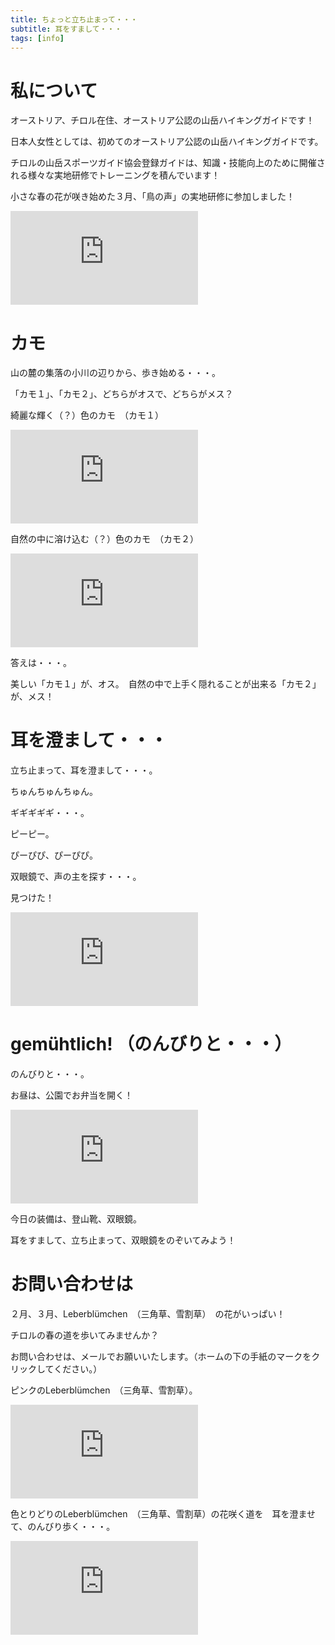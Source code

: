 ```yaml
---
title: ちょっと立ち止まって・・・
subtitle: 耳をすまして・・・
tags: [info]
---
```


# 私について

オーストリア、チロル在住、オーストリア公認の山岳ハイキングガイドです！

日本人女性としては、初めてのオーストリア公認の山岳ハイキングガイドです。

チロルの山岳スポーツガイド協会登録ガイドは、知識・技能向上のために開催される様々な実地研修でトレーニングを積んでいます！

小さな春の花が咲き始めた３月、「鳥の声」の実地研修に参加しました！

![20240310Gennseblumen](https://piwigo.schickl.de/i.php?/upload/2024/03/13/20240313071721-f3fbb8ff-me.jpg)

# カモ

山の麓の集落の小川の辺りから、歩き始める・・・。

「カモ１」、「カモ２」、どちらがオスで、どちらがメス？

綺麗な輝く（？）色のカモ　（カモ１）

![20240310kamoosu](https://piwigo.schickl.de/i.php?/upload/2024/03/13/20240313071410-4ac05f48-me.jpg)

自然の中に溶け込む（？）色のカモ　（カモ２）

![20240310kamomesu](https://piwigo.schickl.de/i.php?/upload/2024/03/13/20240313071557-6756ff50-me.jpg)

答えは・・・。

美しい「カモ１」が、オス。　自然の中で上手く隠れることが出来る「カモ２」が、メス！

# 耳を澄まして・・・

立ち止まって、耳を澄まして・・・。

ちゅんちゅんちゅん。

ギギギギギ・・・。

ピーピー。

ぴーぴぴ、ぴーぴぴ。

双眼鏡で、声の主を探す・・・。

見つけた！

![20240310rotkehlen](https://piwigo.schickl.de/i.php?/upload/2024/03/13/20240313072238-f3d2000c-me.jpg)

# gemühtlich! （のんびりと・・・）

のんびりと・・・。

お昼は、公園でお弁当を開く！

![20240310blumen](https://piwigo.schickl.de/i.php?/upload/2024/03/13/20240313071833-4a0dba43-me.jpg)

今日の装備は、登山靴、双眼鏡。

耳をすまして、立ち止まって、双眼鏡をのぞいてみよう！

# お問い合わせは

２月、３月、Leberblümchen　（三角草、雪割草）　の花がいっぱい！

チロルの春の道を歩いてみませんか？

お問い合わせは、メールでお願いいたします。（ホームの下の手紙のマークをクリックしてください。）

ピンクのLeberblümchen　（三角草、雪割草）。

![20240310leberbluemchenpink](https://piwigo.schickl.de/i.php?/upload/2024/03/13/20240313072022-139d02a7-me.jpg)

色とりどりのLeberblümchen　（三角草、雪割草）の花咲く道を　耳を澄ませて、のんびり歩く・・・。

![20240310leberbluemchenmix](https://piwigo.schickl.de/i.php?/upload/2024/03/13/20240313072139-5ae27da4-me.jpg)


